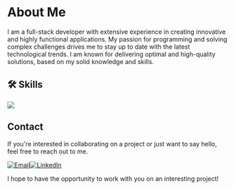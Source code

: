 # **About Me**

I am a full-stack developer with extensive experience in creating innovative and highly functional applications. My passion for programming and solving complex challenges drives me to stay up to date with the latest technological trends. I am known for delivering optimal and high-quality solutions, based on my solid knowledge and skills.

## 🛠 Skills
<a href="https://skillicons.dev">
     <img src="https://skillicons.dev/icons?i=git,html,css,bootstrap,js,jquery,java,php,discord,figma,github,linkedin,express,vite,mongodb,npm,nodejs,nextjs,mysql,postgresql,ps,docker,cpp,windows,linux,materialui,react,tailwind,ts,vscode&perline=15" />
   </a>

## **Contact**

If you're interested in collaborating on a project or just want to say hello, feel free to reach out to me.

[![Email](https://img.shields.io/badge/Email-%23D14836?style=flat-square&logo=gmail&logoColor=white)](mailto:velfcodes@gmail.com)[![LinkedIn](https://img.shields.io/badge/LinkedIn-%230077B5?style=flat-square&logo=linkedin&logoColor=white)](https://www.linkedin.com/in/luis-fernando-vasquez-269911273/)

I hope to have the opportunity to work with you on an interesting project!
